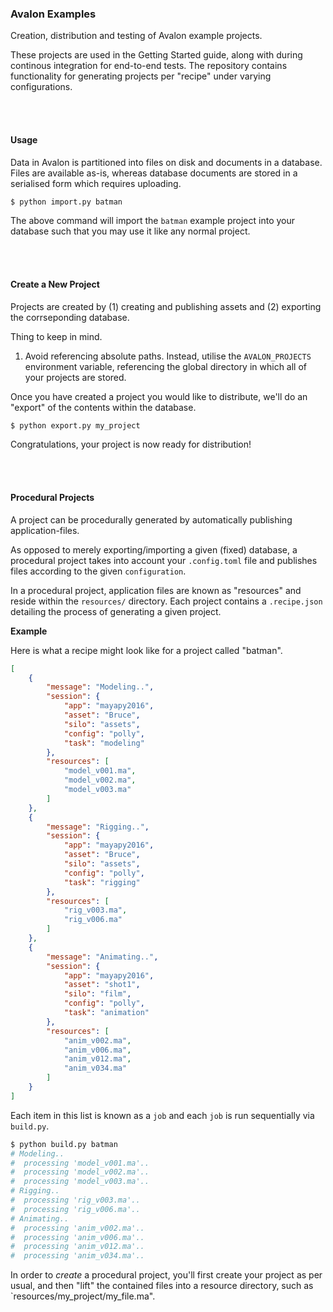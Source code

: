 ### Avalon Examples

Creation, distribution and testing of Avalon example projects.

These projects are used in the Getting Started guide, along with during continous integration for end-to-end tests. The repository contains functionality for generating projects per "recipe" under varying configurations.

<br>
<br>

#### Usage

Data in Avalon is partitioned into files on disk and documents in a database. Files are available as-is, whereas database documents are stored in a serialised form which requires uploading.

```bash
$ python import.py batman
```

The above command will import the `batman` example project into your database such that you may use it like any normal project.

<br>
<br>

#### Create a New Project

Projects are created by (1) creating and publishing assets and (2) exporting the corrseponding database.

Thing to keep in mind.

1. Avoid referencing absolute paths. Instead, utilise the `AVALON_PROJECTS` environment variable, referencing the global directory in which all of your projects are stored.

Once you have created a project you would like to distribute, we'll do an "export" of the contents within the database.

```bash
$ python export.py my_project
```

Congratulations, your project is now ready for distribution!

<br>
<br>

#### Procedural Projects

A project can be procedurally generated by automatically publishing application-files.

As opposed to merely exporting/importing a given (fixed) database, a procedural project takes into account your `.config.toml` file and publishes files according to the given `configuration`.

In a procedural project, application files are known as "resources" and reside within the `resources/` directory. Each project contains a `.recipe.json` detailing the process of generating a given project.

**Example**

Here is what a recipe might look like for a project called "batman".

```json
[
    {
        "message": "Modeling..",
        "session": {
            "app": "mayapy2016",
            "asset": "Bruce",
            "silo": "assets",
            "config": "polly",
            "task": "modeling"
        },
        "resources": [
            "model_v001.ma",
            "model_v002.ma",
            "model_v003.ma"
        ]
    },
    {
        "message": "Rigging..",
        "session": {
            "app": "mayapy2016",
            "asset": "Bruce",
            "silo": "assets",
            "config": "polly",
            "task": "rigging"
        },
        "resources": [
            "rig_v003.ma",
            "rig_v006.ma"
        ]
    },
    {
        "message": "Animating..",
        "session": {
            "app": "mayapy2016",
            "asset": "shot1",
            "silo": "film",
            "config": "polly",
            "task": "animation"
        },
        "resources": [
            "anim_v002.ma",
            "anim_v006.ma",
            "anim_v012.ma",
            "anim_v034.ma"
        ]
    }
]
```

Each item in this list is known as a `job` and each `job` is run sequentially via `build.py`.

```bash
$ python build.py batman
# Modeling..
#  processing 'model_v001.ma'..
#  processing 'model_v002.ma'..
#  processing 'model_v003.ma'..
# Rigging..
#  processing 'rig_v003.ma'..
#  processing 'rig_v006.ma'..
# Animating..
#  processing 'anim_v002.ma'..
#  processing 'anim_v006.ma'..
#  processing 'anim_v012.ma'..
#  processing 'anim_v034.ma'..
```

In order to *create* a procedural project, you'll first create your project as per usual, and then "lift" the contained files into a resource directory, such as `resources/my_project/my_file.ma".

